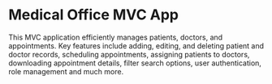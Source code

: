 # Medical Office MVC App

This MVC application efficiently manages patients, doctors, and appointments. Key features include adding, editing, and deleting patient and doctor records, scheduling appointments, assigning patients to doctors, downloading appointment details, filter search options, user authentication, role management and much more.
